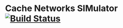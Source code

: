 # Cache Networks SIMulator [![Build Status](https://travis-ci.org/lrusnac/cnsim.svg?branch=master)](https://travis-ci.org/lrusnac/cnsim)
